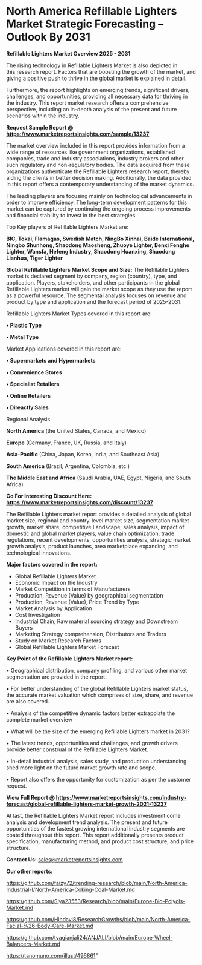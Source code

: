  # North America Refillable Lighters Market Strategic Forecasting – Outlook By 2031

<Strong> Refillable Lighters Market Overview 2025 - 2031</strong>

The rising technology in Refillable Lighters Market is also depicted in this research report. Factors that are boosting the growth of the market, and giving a positive push to thrive in the global market is explained in detail.

Furthermore, the report highlights on emerging trends, significant drivers, challenges, and opportunities, providing all necessary data for thriving in the industry. This report market research offers a comprehensive perspective, including an in-depth analysis of the present and future scenarios within the industry.

<strong>Request Sample Report @ <a href=https://www.marketreportsinsights.com/sample/13237>https://www.marketreportsinsights.com/sample/13237</a></strong>

The market overview included in this report provides information from a wide range of resources like government organizations, established companies, trade and industry associations, industry brokers and other such regulatory and non-regulatory bodies. The data acquired from these organizations authenticate the Refillable Lighters research report, thereby aiding the clients in better decision making. Additionally, the data provided in this report offers a contemporary understanding of the market dynamics.

The leading players are focusing mainly on technological advancements in order to improve efficiency. The long-term development patterns for this market can be captured by continuing the ongoing process improvements and financial stability to invest in the best strategies.

Top Key players of Refillable Lighters Market are:

<strong>BIC, Tokai, Flamagas, Swedish Match, NingBo Xinhai, Baide International, Ningbo Shunhong, Shaodong Maosheng, Zhuoye Lighter, Benxi Fenghe Lighter, Wansfa, Hefeng Industry, Shaodong Huanxing, Shaodong Lianhua, Tiger Lighter</strong>

<strong><b>Global Refillable Lighters Market Scope and Size:</b></strong>
The Refillable Lighters market is declared segment by company, region (country), type, and application. Players, stakeholders, and other participants in the global Refillable Lighters market will gain the market scope as they use the report as a powerful resource. The segmental analysis focuses on revenue and product by type and application and the forecast period of 2025-2031.

Refillable Lighters Market Types covered in this report are:

<strong>• Plastic Type

• Metal Type</strong>

Market Applications covered in this report are:

<strong>• Supermarkets and Hypermarkets

• Convenience Stores

• Specialist Retailers

• Online Retailers

• Direactly Sales</strong> 

Regional Analysis

<strong>North America</strong> (the United States, Canada, and Mexico)

<strong>Europe</strong> (Germany, France, UK, Russia, and Italy)

<strong>Asia-Pacific</strong> (China, Japan, Korea, India, and Southeast Asia)

<strong>South America</strong> (Brazil, Argentina, Colombia, etc.)

<strong>The Middle East and Africa</strong> (Saudi Arabia, UAE, Egypt, Nigeria, and South Africa)

<strong>Go For Interesting Discount Here: <a href=https://www.marketreportsinsights.com/discount/13237>https://www.marketreportsinsights.com/discount/13237</a></strong>

The Refillable Lighters market report provides a detailed analysis of global market size, regional and country-level market size, segmentation market growth, market share, competitive Landscape, sales analysis, impact of domestic and global market players, value chain optimization, trade regulations, recent developments, opportunities analysis, strategic market growth analysis, product launches, area marketplace expanding, and technological innovations.

<strong><b>Major factors covered in the report:</b></strong>
<ul>
  <li>Global Refillable Lighters Market </li>
  <li>Economic Impact on the Industry</li>
  <li>Market Competition in terms of Manufacturers</li>
  <li>Production, Revenue (Value) by geographical segmentation</li>
  <li>Production, Revenue (Value), Price Trend by Type</li>
  <li>Market Analysis by Application</li>
  <li>Cost Investigation</li>
  <li>Industrial Chain, Raw material sourcing strategy and Downstream Buyers</li>
  <li>Marketing Strategy comprehension, Distributors and Traders</li>
  <li>Study on Market Research Factors</li>
  <li>Global Refillable Lighters Market Forecast</li>
</ul>

<strong><b>Key Point of the Refillable Lighters Market report:</b></strong>

• Geographical distribution, company profiling, and various other market segmentation are provided in the report.

• For better understanding of the global Refillable Lighters market status, the accurate market valuation which comprises of size, share, and revenue are also covered.

• Analysis of the competitive dynamic factors better extrapolate the complete market overview

• What will be the size of the emerging Refillable Lighters market in 2031?

• The latest trends, opportunities and challenges, and growth drivers provide better construal of the Refillable Lighters Market.

• In-detail industrial analysis, sales study, and production understanding shed more light on the future market growth rate and scope.

• Report also offers the opportunity for customization as per the customer request.

<strong><b>View Full Report @ <a href=https://www.marketreportsinsights.com/industry-forecast/global-refillable-lighters-market-growth-2021-13237>https://www.marketreportsinsights.com/industry-forecast/global-refillable-lighters-market-growth-2021-13237</a></b></strong>


At last, the Refillable Lighters Market report includes investment come analysis and development trend analysis. The present and future opportunities of the fastest growing international industry segments are coated throughout this report. This report additionally presents product specification, manufacturing method, and product cost structure, and price structure.

<strong>Contact Us:</strong>
sales@marketreportsinsights.com

<strong>Our other reports:</strong>

<a href=https://github.com/faizy72/trending-research/blob/main/North-America-Industrial-I/North-America-Coking-Coal-Market.md>https://github.com/faizy72/trending-research/blob/main/North-America-Industrial-I/North-America-Coking-Coal-Market.md</a>

<a href=https://github.com/Siya23553/Research/blob/main/Europe-Bio-Polyols-Market.md>https://github.com/Siya23553/Research/blob/main/Europe-Bio-Polyols-Market.md</a>

<a href=https://github.com/Hindavi8/ResearchGrowths/blob/main/North-America-Facial-%26-Body-Care-Market.md>https://github.com/Hindavi8/ResearchGrowths/blob/main/North-America-Facial-%26-Body-Care-Market.md</a>

<a href=https://github.com/tyagianjali24/ANJALI/blob/main/Europe-Wheel-Balancers-Market.md>https://github.com/tyagianjali24/ANJALI/blob/main/Europe-Wheel-Balancers-Market.md</a>

<a href=https://tanomuno.com/illust/496861>https://tanomuno.com/illust/496861</a>"
